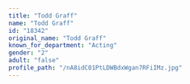 ```yaml
---
title: "Todd Graff"
name: "Todd Graff"
id: "18342"
original_name: "Todd Graff"
known_for_department: "Acting"
gender: "2"
adult: "false"
profile_path: "/nA8idC01PtLDWBdxWgan7RFiIMz.jpg"
---
```


